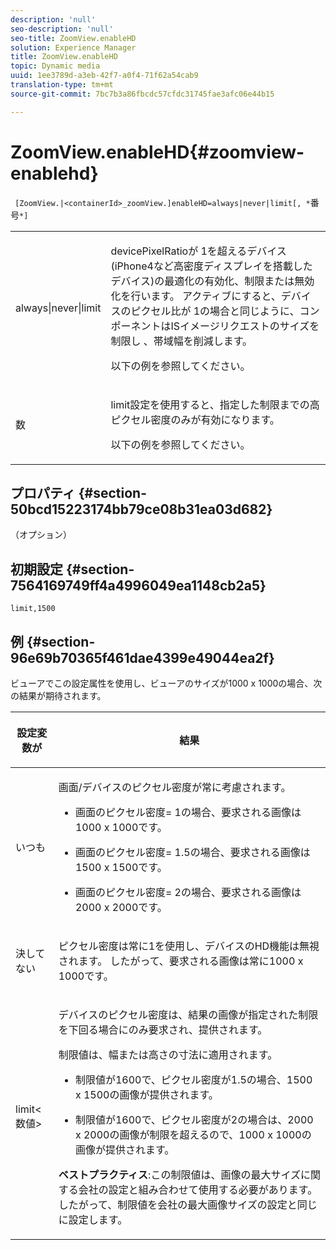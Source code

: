 ```yaml
---
description: 'null'
seo-description: 'null'
seo-title: ZoomView.enableHD
solution: Experience Manager
title: ZoomView.enableHD
topic: Dynamic media
uuid: 1ee3789d-a3eb-42f7-a0f4-71f62a54cab9
translation-type: tm+mt
source-git-commit: 7bc7b3a86fbcdc57cfdc31745fae3afc06e44b15

---
```



# ZoomView.enableHD{#zoomview-enablehd}

` [ZoomView.|<containerId>_zoomView.]enableHD=always|never|limit[, *`番号`*]`

<table id="table_0BEA0B5FFDF64E5594B534B2A87A6D88"> 
 <tbody> 
  <tr> 
   <td colname="col1"> <p> <span class="codeph"> always|never|limit</span> </p> </td> 
   <td colname="col2"> <p> devicePixelRatioが <span class="codeph"> 1を超えるデバイス(iPhone4など高密度ディスプレイを搭載したデバイス</span><span class="codeph"></span>)の最適化の有効化、制限または無効化を行います。 アクティブにすると、デバイスのピクセル比が <span class="codeph"> 1の場合と同じように、コンポーネントはISイメージリクエストのサイズを制限し</span> 、帯域幅を削減します。 </p> <p>以下の例を参照してください。 </p> </td> 
  </tr> 
  <tr> 
   <td colname="col1"> <p> <span class="codeph"> <span class="varname"> 数</span></span> </p> </td> 
   <td colname="col2"> <p> limit設定を使用すると、指定した制限までの高ピクセル密度のみが有効になります。 </p> <p>以下の例を参照してください。 </p> </td> 
  </tr> 
 </tbody> 
</table>

## プロパティ {#section-50bcd15223174bb79ce08b31ea03d682}

（オプション）

## 初期設定 {#section-7564169749ff4a4996049ea1148cb2a5}

`limit,1500`

## 例 {#section-96e69b70365f461dae4399e49044ea2f}

ビューアでこの設定属性を使用し、ビューアのサイズが1000 x 1000の場合、次の結果が期待されます。

<table id="table_F97FEDA0EE1B4EF6AC9FF9060548ACA4"> 
 <thead> 
  <tr> 
   <th colname="col1" class="entry"> <p>設定変数が </p> </th> 
   <th colname="col2" class="entry"> <p>結果 </p> </th> 
  </tr> 
 </thead>
 <tbody> 
  <tr> 
   <td colname="col1"> <p> <span class="codeph"> いつも</span> </p> </td> 
   <td colname="col2"> <p>画面/デバイスのピクセル密度が常に考慮されます。 </p> <p> 
     <ul id="ul_D8F31FDFCDB74B75A3B1BFBEE33AF2E2"> 
      <li id="li_8A1C6DCCE10545349C73029729211BB2"> <p>画面のピクセル密度= 1の場合、要求される画像は1000 x 1000です。 </p> </li> 
      <li id="li_884156A34AC64B4E9B3ACC4C25EB710F"> <p>画面のピクセル密度= 1.5の場合、要求される画像は1500 x 1500です。 </p> </li> 
      <li id="li_7EC699284A7F4E679E512C3DA8B5454F"> <p>画面のピクセル密度= 2の場合、要求される画像は2000 x 2000です。 </p> </li> 
     </ul> </p> </td> 
  </tr> 
  <tr> 
   <td colname="col1"> <p> <span class="codeph"> 決してない</span> </p> </td> 
   <td colname="col2"> <p>ピクセル密度は常に1を使用し、デバイスのHD機能は無視されます。 したがって、要求される画像は常に1000 x 1000です。 </p> </td> 
  </tr> 
  <tr> 
   <td colname="col1"> <p> <span class="codeph"> limit&lt;数値&gt;</span> </p> </td> 
   <td colname="col2"> <p>デバイスのピクセル密度は、結果の画像が指定された制限を下回る場合にのみ要求され、提供されます。 </p> <p>制限値は、幅または高さの寸法に適用されます。 </p> <p> 
     <ul id="ul_CEC06B2280164951BA1A0ADED99E8050"> 
      <li id="li_CA7A0980ACC54690A4F212DF53E2DC8A"> <p>制限値が1600で、ピクセル密度が1.5の場合、1500 x 1500の画像が提供されます。 </p> </li> 
      <li id="li_A4AAD7FBFA0347B082789511CA6768A5"> <p>制限値が1600で、ピクセル密度が2の場合は、2000 x 2000の画像が制限を超えるので、1000 x 1000の画像が提供されます。 </p> </li> 
     </ul> </p> <p> <b>ベストプラクティス</b>:この制限値は、画像の最大サイズに関する会社の設定と組み合わせて使用する必要があります。 したがって、制限値を会社の最大画像サイズの設定と同じに設定します。 </p> </td> 
  </tr> 
 </tbody> 
</table>

